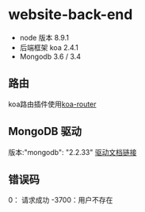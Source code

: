 # website-back-end

- node 版本 8.9.1
- 后端框架 koa 2.4.1
- Mongodb 3.6 / 3.4

## 路由
koa路由插件使用[koa-router](https://github.com/alexmingoia/koa-router/)

## MongoDB 驱动

版本:"mongodb": "2.2.33"  [驱动文档链接](http://mongodb.github.io/node-mongodb-native/2.2/)


## 错误码
0： 请求成功
-3700：用户不存在